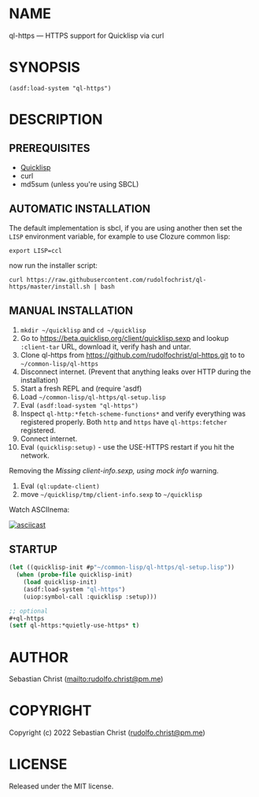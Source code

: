 # NAME


ql-https &#x2014; HTTPS support for Quicklisp via curl


# SYNOPSIS

    (asdf:load-system "ql-https")


# DESCRIPTION


## PREREQUISITES

-   [Quicklisp](https://www.quicklisp.org/beta/)
-   curl
-   md5sum (unless you're using SBCL)


## AUTOMATIC INSTALLATION

The default implementation is sbcl, if you are using another then set the `LISP`
environment variable, for example to use Clozure common lisp:

    export LISP=ccl

now run the installer script:

    curl https://raw.githubusercontent.com/rudolfochrist/ql-https/master/install.sh | bash


## MANUAL INSTALLATION

1.  `mkdir ~/quicklisp` and `cd ~/quicklisp`
2.  Go to <https://beta.quicklisp.org/client/quicklisp.sexp> and lookup `:client-tar` URL, download it, verify
    hash and untar.
3.  Clone ql-https from <https://github.com/rudolfochrist/ql-https.git> to
    to `~/common-lisp/ql-https`
4.  Disconnect internet. (Prevent that anything leaks over HTTP during the installation)
5.  Start a fresh REPL and (require 'asdf)
6.  Load `~/common-lisp/ql-https/ql-setup.lisp`
7.  Eval `(asdf:load-system "ql-https")`
8.  Inspect `ql-http:*fetch-scheme-functions*` and verify everything was registered properly. Both `http` and
    `https` have `ql-https:fetcher` registered.
9.  Connect internet.
10. Eval `(quicklisp:setup)` - use the USE-HTTPS restart if you hit the network.

Removing the *Missing client-info.sexp, using mock info* warning.

1.  Eval `(ql:update-client)`
2.  move `~/quicklisp/tmp/client-info.sexp` to `~/quicklisp`

Watch ASCIInema:

[![asciicast](https://asciinema.org/a/585361.svg)](https://asciinema.org/a/585361)


## STARTUP

```lisp
(let ((quicklisp-init #p"~/common-lisp/ql-https/ql-setup.lisp"))
  (when (probe-file quicklisp-init)
    (load quicklisp-init)
    (asdf:load-system "ql-https")
    (uiop:symbol-call :quicklisp :setup)))

;; optional
#+ql-https
(setf ql-https:*quietly-use-https* t)
```

# AUTHOR

Sebastian Christ (<mailto:rudolfo.christ@pm.me>)


# COPYRIGHT

Copyright (c) 2022 Sebastian Christ (rudolfo.christ@pm.me)


# LICENSE

Released under the MIT license.

